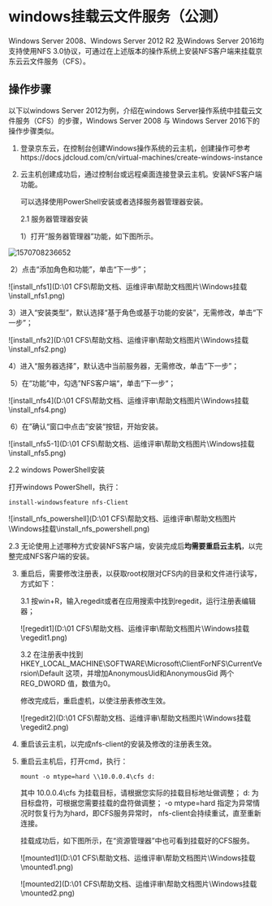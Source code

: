# windows挂载云文件服务（公测）



Windows Server 2008、Windows Server 2012 R2 及Windows Server 2016均支持使用NFS 3.0协议，可通过在上述版本的操作系统上安装NFS客户端来挂载京东云云文件服务（CFS）。



## 操作步骤

以下以windows Server 2012为例，介绍在windows Server操作系统中挂载云文件服务（CFS）的步骤，Windows Server 2008 与 Windows Server 2016下的操作步骤类似。

1. 登录京东云，在控制台创建Windows操作系统的云主机，创建操作可参考https://docs.jdcloud.com/cn/virtual-machines/create-windows-instance

2. 云主机创建成功后，通过控制台或远程桌面连接登录云主机。安装NFS客户端功能。

   可以选择使用PowerShell安装或者选择服务器管理器安装。

   2.1 服务器管理器安装

   1）打开“服务器管理器”功能，如下图所示。

![1570708236652](C:\Users\wangguanyang\AppData\Roaming\Typora\typora-user-images\1570708236652.png)

​		2）点击“添加角色和功能”，单击“下一步”；

![install_nfs1](D:\01 CFS\帮助文档、运维评审\帮助文档图片\Windows挂载\install_nfs1.png)

​		3）进入“安装类型”，默认选择“基于角色或基于功能的安装”，无需修改，单击“下一步”；

![install_nfs2](D:\01 CFS\帮助文档、运维评审\帮助文档图片\Windows挂载\install_nfs2.png)

​		4）进入“服务器选择”，默认选中当前服务器，无需修改，单击“下一步”；

​		5）在“功能”中，勾选”NFS客户端“，单击”下一步“；

![install_nfs4](D:\01 CFS\帮助文档、运维评审\帮助文档图片\Windows挂载\install_nfs4.png)

​		6）在”确认“窗口中点击”安装“按钮，开始安装。

![install_nfs5-1](D:\01 CFS\帮助文档、运维评审\帮助文档图片\Windows挂载\install_nfs5.png)

2.2 windows PowerShell安装

打开windows PowerShell，执行：

 `install-windowsfeature nfs-Client` 

![install_nfs_powershell](D:\01 CFS\帮助文档、运维评审\帮助文档图片\Windows挂载\install_nfs_powershell.png)

2.3 无论使用上述哪种方式安装NFS客户端，安装完成后**均需要重启云主机**，以完整完成NFS客户端的安装。

3. 重启后，需要修改注册表，以获取root权限对CFS内的目录和文件进行读写，方式如下：

   3.1 按win+R，输入regedit或者在应用搜索中找到regedit，运行注册表编辑器；

   ![regedit1](D:\01 CFS\帮助文档、运维评审\帮助文档图片\Windows挂载\regedit1.png)

   3.2 在注册表中找到HKEY_LOCAL_MACHINE\SOFTWARE\Microsoft\ClientForNFS\CurrentVersion\Default 这项，并增加AnonymousUid和AnonymousGid 两个 REG_DWORD 值，数值为0。

   修改完成后，重启虚机，以使注册表修改生效。

   ![regedit2](D:\01 CFS\帮助文档、运维评审\帮助文档图片\Windows挂载\regedit2.png)

4. 重启该云主机，以完成nfs-client的安装及修改的注册表生效。

5. 重启云主机后，打开cmd，执行：

    `mount -o mtype=hard \\10.0.0.4\cfs d:` 

   其中 10.0.0.4\cfs 为挂载目标，请根据您实际的挂载目标地址做调整； d: 为目标盘符，可根据您需要挂载的盘符做调整； -o mtype=hard 指定为异常情况时恢复行为为hard，即CFS服务异常时， nfs-client会持续重试，直至重新连接。

   挂载成功后，如下图所示，在“资源管理器”中也可看到挂载好的CFS服务。

   ![mounted1](D:\01 CFS\帮助文档、运维评审\帮助文档图片\Windows挂载\mounted1.png)

   ![mounted2](D:\01 CFS\帮助文档、运维评审\帮助文档图片\Windows挂载\mounted2.png)

   